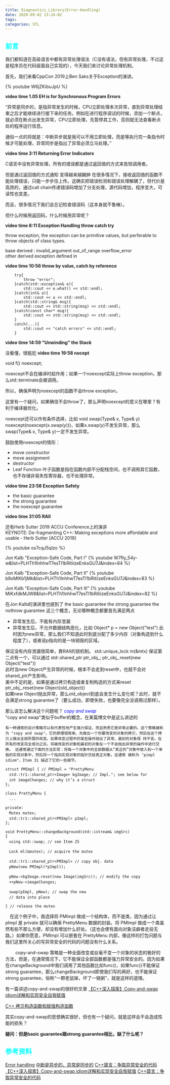 ```yaml
---
title: Diagnostics_Library(Error-Handling)
date: 2020-09-02 13:24:02
tags:
categories: STL
---
```

## __<font color=0xFFFFFF>前言</font>__

我们都知道在高级语言中都有异常处理语法（C没有语法，但有异常处理，不过这是程序员在代码层面自己实现的），今天我们来讨论异常处理机制。  

首先，我们来看CppCon 2019上Ben Saks关于Exception的演讲。

{% youtube W6jZKibuJpU %}


__video time 1.05 EH is for Synchronous Program Errors__

“异常是同步的，是指异常发生的时候，CPU立即处理本次异常，直到异常处理结束之后才能继续进行接下来的任务。例如在进行程序调试的时候，添加一个断点，就必须在断点出发生异常，CPU立即处理，先暂停其工作，否则就无法查看断点处的程序运行信息。

通俗一点的将就是：中断异步就是我可以不用立即处理，而是等执行完一条指令时候才可能处理，异常同步是指出了异常必须立马处理。”

__video time 3:11 Returning Error Indicators__

C语言中没有异常处理，所有的错误都是通过返回值的方式来告知调用者。

但是通过返回值的方式通知 变得越来越臃肿  在很多情况下，接收返回值的函数不能处理错误，只能一步步往上传。这确实把错误检测和错误处理解耦了，但代价是高昂的，通过call chain传递错误码增加了分支处理，源代码增加，程序变大，可读性也变差。 

而且，很多情况下我们会忘记检查错误码（这本身就不鲁棒）。

但什么时候用返回码，什么时候用异常呢？  

__video time 8:11 Exception Handling throw catch try__  

throw exception, the exception can be primitive values, but perferable to throw objects of class types.  

base <exception>
derived <stdexcept>  : invalid_argument out_of_range overflow_error  
other derived exception defined in <new> <typeinfo>

__video time 10:56 throw by value, catch by reference__  

```
    try{
        throw "error";
    }catch(std::exception& e){
        std::cout << e.what() << std::endl;
    }catch(int& a){
        std::cout << a << std::endl;
    }catch(std::string& msg){
        std::cout << std::string(msg) << std::endl;
    }catch(const char* msg){
        std::cout << std::string(msg) << std::endl;
    }
    catch(...){
        std::cout << "catch errors" << std::endl;
    }
```
__video time 14:59 "Unwinding" the Stack__  

没看懂，很尴尬
__video time 19:58 nocept__  

void f() noexcept;

noexcept不会在编译时起作用；如果一个noexcept实际上throw exception，那么std::terminate会被调用。  

所以，确保声明为noexcept的函数不会throw exception。  

这里有一个疑问，如果确信不会throw了，那么声明noexcept的意义在哪里？有利于编译器优化。

noexcept还可以作有条件选择，比如 void swap(Type& x, Type& y) noexcept(noexcept(x.swap(y)))，如果x.swap(y)不发生异常，那么swap(Type& x, Type& y)一定不发生异常。  

鼓励使用noexcept的情形：
* move constructor
* move assignment
* destructor
* Leaf Function 叶子函数是指在函数内部不分配栈空间，也不调用其它函数，也不存储非易失性寄存器，也不处理异常。  


__video time 23:58 Exception Safety__  

* the basic guarantee
* the strong guarantee
* the noexcept guarantee  

__video time 31:05 RAII__


还有Herb Sutter 2019 ACCU Conference上的演讲   
 KEYNOTE: De-fragmenting C++: Making exceptions more affordable and usable - Herb Sutter [ACCU 2019]

{% youtube os7cqJ5qlzo %}

Jon Kalb "Exception-Safe Code, Part I"
{% youtube W7fIy_54y-w&list=PLHTh1InhhwT7esTl1bRitiizeEnksGU7J&index=84 %}


Jon Kalb "Exception-Safe Code, Part II"
{% youtube b9xMIKb1jMk&list=PLHTh1InhhwT7esTl1bRitiizeEnksGU7J&index=83 %}

Jon Kalb "Exception-Safe Code, Part III"
{% youtube MiKxfdkMJW8&list=PLHTh1InhhwT7esTl1bRitiizeEnksGU7J&index=82 %}

在Jon Kalb的演讲里也提到了 the basic guarantee the strong guarantee the nothrow guarantee 这三个概念，无论哪种概念都要首先满足两点  
* 异常发生后，不能有内存泄漏
* 异常发生后，不允许数据结构恶化，比如 Object* p = new Object("test") 此时因为new异常，那么我们不知道此时到底分配了多少内存（对象构造到什么程度了），或者说p指向的是一块销毁的区域。

保证没有内存泄漏很简单，靠RAII的锁机制。  std::unique_lock m(&mtx)
保证第二点有一个，可以通过
std::shared_ptr<Object> ptr_obj_;
ptr_obj_.reset(new Object("test"))  
此时当new Object产生异常的时候，根本不会走到reset中，也就不会对shared_ptr产生影响。  
美中不足的是，如果是通过拷贝构造或者复制构造的方式来reset  
ptr_obj_.reset(new Object(old_object))  
如果new Object抛出异常，那么old_object到底会发生什么变化呢？此时，就不会满足strong guarantee了（要么成功，即使失败，也要像完全没调用过那样）。

那么该怎么解决这个问题呢？ _<font color=blue>copy and swap</font>_  
"copy and swap"类似于buffer的概念，在某篇博文中是这么讲述的
```
有一种通常的设计策略可以有代表性地产生强力保证，而且熟悉它是非常必要的。这个策略被称为 "copy and swap"。它的原理很简单。先做出一个你要改变的对象的拷贝，然后在这个拷贝上做出全部所需的改变。如果改变过程中的某些操作抛出了异常，最初的对象保 持不变。在所有的改变完全成功之后，将被改变的对象和最初的对象在一个不会抛出异常的操作中进行交换。 这通常通过下面的方法实现：将每一个对象中的全部数据从“真正的”对象中放入到一个单独的实现对象中，然后将一个指向实现对象的指针交给真正对象。这通常 被称为 "pimpl idiom"，Item 31 描述了它的一些细节。
```

```
struct PMImpl { // PMImpl = "PrettyMenu
　std::tr1::shared_ptr<Image> bgImage; // Impl."; see below for
　int imageChanges; // why it’s a struct
};

class PrettyMenu {
　...

private:
　Mutex mutex;
　std::tr1::shared_ptr<PMImpl> pImpl;
};

void PrettyMenu::changeBackground(std::istream& imgSrc)
{
　using std::swap; // see Item 25

　Lock ml(&mutex); // acquire the mutex

　std::tr1::shared_ptr<PMImpl> // copy obj. data
　pNew(new PMImpl(*pImpl));

　pNew->bgImage.reset(new Image(imgSrc)); // modify the copy
　++pNew->imageChanges;

　swap(pImpl, pNew); // swap the new
　// data into place

} // release the mutex
```

 　在这个例子中，我选择将 PMImpl 做成一个结构体，而不是类，因为通过让 pImpl 是 private 就可以确保 PrettyMenu 数据的封装。将 PMImpl 做成一个类虽然有些不那么方便，却没有增加什么好处。（这也会使有面向对象洁癖者走投无路。）如果你愿意，PMImpl 可以嵌套在 PrettyMenu 内部，像这样的打包问题与我们这里所关心的写异常安全的代码的问题没有什么关系。

　　 copy-and-swap 策略是一种全面改变或丝毫不变一个对象的状态的极好的方法，但是，在通常情况下，它不能保证全部函数都是强力异常安全的。因为如果在changeBackground中我们调用了其他函数比如func()，如果func()不能保证strong guarantee，那么changeBackground即使我们写的再好，也不能保证strong guarantee，俗称“一颗老鼠屎，坏了一锅粥”，就是这样的道理。

有一篇讲述copy-and-swap的很好的文章 [【C++深入探索】Copy-and-swap idiom详解和实现安全自我赋值](https://blog.csdn.net/xiajun07061225/article/details/7926722)

[C++ 拷贝构造函数和赋值构造函数](https://blog.csdn.net/qq_36553031/article/details/89057433)

其实copy-and-swap的思想确实很好，但也有一个疑问，就是这样会不会造成性能的损失？


__疑问：但是basic guarantee跟strong guarantee相比，缺了什么呢？__

## __<font color=0xFFFFFF>参考资料</font>__
[Error handling](https://en.cppreference.com/w/cpp/error)
[中断是异步的，异常是同步的](https://blog.csdn.net/weixin_37817539/article/details/102421184)
[C++箴言：争取异常安全的代码](https://blog.csdn.net/weixin_34082789/article/details/85429805)
[【C++深入探索】Copy-and-swap idiom详解和实现安全自我赋值](https://blog.csdn.net/xiajun07061225/article/details/7926722)
[C++箴言：争取异常安全的代码](https://blog.csdn.net/weixin_34082789/article/details/85429805)